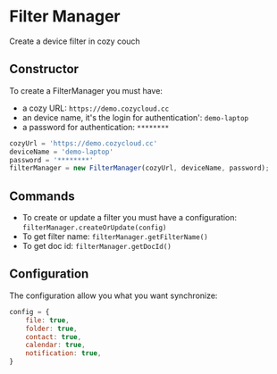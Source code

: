 Filter Manager
==============

Create a device filter in cozy couch


Constructor
-----------

To create a FilterManager you must have:

 * a cozy URL: `https://demo.cozycloud.cc`
 * an device name, it's the login for authentication': `demo-laptop`
 * a password for authentication: `********`

```javascript
cozyUrl = 'https://demo.cozycloud.cc'
deviceName = 'demo-laptop'
password = '********'
filterManager = new FilterManager(cozyUrl, deviceName, password);
```

Commands
--------

 * To create or update a filter you must have a configuration:
   `filterManager.createOrUpdate(config)`
 * To get filter name: `filterManager.getFilterName()`
 * To get doc id: `filterManager.getDocId()`


Configuration
-------------

The configuration allow you what you want synchronize:

```javascript
config = {
    file: true,
    folder: true,
    contact: true,
    calendar: true,
    notification: true,
}
```
